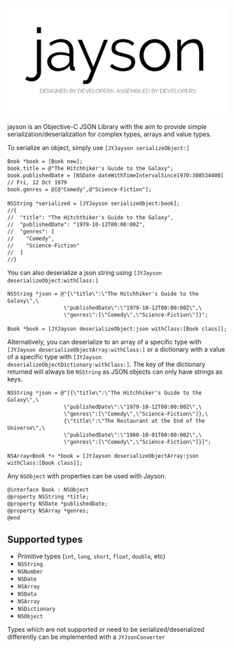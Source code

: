 ![jayson logo](jayson.png)
------

jayson is an Objective-C JSON Library with the aim to provide simple serialization/deserialization 
for complex types, arrays and value types.

To serialize an object, simply use `[JYJayson serializeObject:]`

```objc
Book *book = [Book new];
book.title = @"The Hitchhiker's Guide to the Galaxy";
book.publishedDate = [NSDate dateWithTimeIntervalSince1970:308534400] // Fri, 12 Oct 1979
book.genres = @[@"Comedy",@"Science-Fiction"];

NSString *serialized = [JYJayson serializeObject:book];
//{
//  "title": "The Hitchthiker's Guide to the Galaxy",
//  "publishedDate": "1979-10-12T00:00:00Z",
//  "genres": [
//    "Comedy",
//    "Science-Fiction"
//  ]
//}
```

You can also deserialize a json string using `[JYJayson deserializeObject:withClass:]`

```objc
NSString *json = @"{\"title\":\"The Hitchhiker's Guide to the Galaxy\",\
                  \"publishedDate\":\"1979-10-12T00:00:00Z\",\
                  \"genres\":[\"Comedy\",\"Science-Fiction\"]}";

Book *book = [JYJayson deserializeObject:json withClass:[Book class]];
```

Alternatively, you can deserialize to an array of a specific type with `[JYJayson deserializeObjectArray:withClass:]`
or a dictionary with a value of a specific type with `[JYJayson deserializeObjectDictionary:withClass:]`. The key of the dictionary returned will always be `NSString` as JSON objects can only have strings as keys.

```objc
NSString *json = @"[{\"title\":\"The Hitchhiker's Guide to the Galaxy\",\
                  \"publishedDate\":\"1979-10-12T00:00:00Z\",\
                  \"genres\":[\"Comedy\",\"Science-Fiction\"]},\
                  {\"title\":\"The Restaurant at the End of the Universe\",\
                  \"publishedDate\":\"1980-10-01T00:00:00Z\",\
                  \"genres\":[\"Comedy\",\"Science-Fiction\"]}]";

NSArray<Book *> *book = [JYJayson deserializeObjectArray:json withClass:[Book class]];
```

Any `NSObject` with properties can be used with Jayson.

```objc
@interface Book : NSObject
@property NSString *title;
@property NSDate *publishedDate;
@property NSArray *genres;
@end
```

Supported types
---------------

- Primitive types (`int`, `long`, `short`, `float`, `double`, etc)
- `NSString`
- `NSNumber`
- `NSDate`
- `NSArray`
- `NSData`
- `NSArray`
- `NSDictionary`
- `NSObject`

Types which are not supported or need to be serialized/deserialized differently can be implemented with a `JYJsonConverter` 
